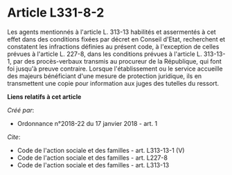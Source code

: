 # Article L331-8-2

Les agents mentionnés à l'article L. 313-13 habilités et assermentés à cet effet dans des conditions fixées par décret en
Conseil d'Etat, recherchent et constatent les infractions définies au présent code, à l'exception de celles prévues à
l'article L. 227-8, dans les conditions prévues à l'article L. 313-13-1, par des procès-verbaux transmis au procureur de la
République, qui font foi jusqu'à preuve contraire. Lorsque l'établissement ou le service accueille des majeurs bénéficiant
d'une mesure de protection juridique, ils en transmettent une copie pour information aux juges des tutelles du ressort.

**Liens relatifs à cet article**

_Créé par_:

  - Ordonnance n°2018-22 du 17 janvier 2018 - art. 1

_Cite_:

  - Code de l'action sociale et des familles - art.  L313-13-1 (V)
  - Code de l'action sociale et des familles - art. L227-8
  - Code de l'action sociale et des familles - art. L313-13
